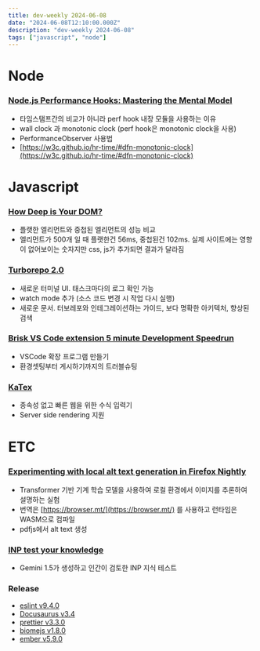 ```yaml
---
title: dev-weekly 2024-06-08
date: "2024-06-08T12:10:00.000Z"
description: "dev-weekly 2024-06-08"
tags: ["javascript", "node"]
---
```

# Node

### **[Node.js Performance Hooks: Mastering the Mental Model](https://pavel-romanov.com/nodejs-performance-hooks-mastering-the-mental-model)**

- 타임스탬프간의 비교가 아니라 perf hook 내장 모듈을 사용하는 이유
- wall clock 과 monotonic clock (perf hook은 monotonic clock을 사용)
- PerformanceObserver 사용법
- [https://w3c.github.io/hr-time/#dfn-monotonic-clock](https://w3c.github.io/hr-time/#dfn-monotonic-clock)

# Javascript

### **[How Deep is Your DOM?](https://frontendatscale.com/blog/how-deep-is-your-dom/)**

- 플랫한 엘리먼트와 중첩된 엘리먼트의 성능 비교
- 엘리먼트가 500개 일 때 플랫한건 56ms, 중첩된건 102ms. 실제 사이트에는 영향이 없어보이는 숫자지만 css, js가 추가되면 결과가 달라짐

### **[Turborepo 2.0](https://turbo.build/blog/turbo-2-0)**

- 새로운 터미널 UI. 태스크마다의 로그 확인 가능
- watch mode 추가 (소스 코드 변경 시 작업 다시 실행)
- 새로운 문서. 터보레포와 인테그레이션하는 가이드, 보다 명확한 아키텍처, 향상된 검색

### **[Brisk VS Code extension 5 minute Development Speedrun](https://github.com/brisktest/brisk-extension/blob/main/WALKTHROUGH.md)**

- VSCode 확장 프로그램 만들기
- 환경셋팅부터 게시하기까지의 트러블슈팅

### **[KaTex](https://katex.org/)**

- 종속성 없고 빠른 웹을 위한 수식 입력기
- Server side rendering 지원

# ETC

### **[Experimenting with local alt text generation in Firefox Nightly](https://hacks.mozilla.org/2024/05/experimenting-with-local-alt-text-generation-in-firefox-nightly/)**

- Transformer 기반 기계 학습 모델을 사용하여 로컬 환경에서 이미지를 추론하여 설명하는 실험
- 번역은 [https://browser.mt/](https://browser.mt/) 를 사용하고 런타임은 WASM으로 컴파일
- pdfjs에서 alt text 생성

### **[INP test your knowledge](https://web.dev/articles/inp#test_your_knowledge)**

- Gemini 1.5가 생성하고 인간이 검토한 INP 지식 테스트

### **Release**

- [eslint v9.4.0](https://eslint.org/blog/2024/05/eslint-v9.4.0-released/)
- [Docusaurus v3.4](https://docusaurus.io/blog/releases/3.4)
- [prettier v3.3.0](https://prettier.io/blog/2024/06/01/3.3.0.html)
- [biomejs v1.8.0](https://github.com/biomejs/biome/releases/tag/cli%2Fv1.8.0)
- [ember v5.9.0](https://github.com/emberjs/ember.js/releases/tag/v5.9.0)